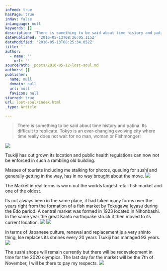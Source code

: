```yaml
---
inFeed: true
hasPage: true
inNav: false
inLanguage: null
keywords: []
description: 'There is something to be said about time history and patina. Its difficult to replicate. Tokyo is an ever-changing evolving city where time really does not wait for no man, woman or Fishmonger!'
datePublished: '2016-05-13T08:26:05.115Z'
dateModified: '2016-05-13T08:25:34.052Z'
title: ''
author:
  - name: ''
    url: ''
sourcePath: _posts/2016-05-12-lost-soul.md
authors: []
publisher:
  name: null
  domain: null
  url: null
  favicon: null
starred: true
url: lost-soul/index.html
_type: Article

---
```

> There is something to be said about time history and patina. Its difficult to replicate. Tokyo is an ever-changing evolving city where time really does not wait for no man, woman or Fishmonger!

![](https://s3-us-west-2.amazonaws.com/the-grid-img/p/7fbe217e3d4aad7de87de3497f0eddea2c8cfff6.jpg)

Tsukiji has out grown its location and public health regulations can now not be enforced in such a rambling old building.

Masses of tourists including me stalking for photos, queuing for sushi and generally getting in the way, has in no way brought about the move.
![](https://the-grid-user-content.s3-us-west-2.amazonaws.com/4898f3a3-ffb6-41f0-ad58-99e8fa57150e.jpg)

The Market in real terms is worn out the worlds largest retail fish market and one of the oldest. 

Its not always been in the same place, it had taken many forms over the years right from the formation of a fish market by Tokugawa Ieyasu during the Edo period. A central market was formed in 1923 located in Nihonbashi. In the same year the great Kanto earthquake struck it then moved to its current location.
![](https://the-grid-user-content.s3-us-west-2.amazonaws.com/ed8cc58d-b4e9-4f18-8bf2-52197a4832e0.jpg)
![](https://the-grid-user-content.s3-us-west-2.amazonaws.com/b64344ef-2c1f-4468-89f6-f0f8f6358add.jpg)

In terms of Japanese culture, renewal and replacement is a very shinto thing, Ise replaces its shrines every 20 years Tsukiji has managed 93 years.
![](https://the-grid-user-content.s3-us-west-2.amazonaws.com/89414470-e4e8-43dc-a8b8-3b87e114ea68.jpg)

The sushi shops will remain currently but there will be redevelopment in time for the 2020 olympics. The last day for the market will be the 7th of November, I will be there to pay my respects.
![](https://the-grid-user-content.s3-us-west-2.amazonaws.com/0388d705-f074-434b-8b8e-53ac0ae04f90.jpg)